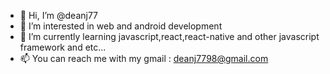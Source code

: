 - 👋 Hi, I’m @deanj77
- 👀 I’m interested in web and android development
- 🌱 I’m currently learning javascript,react,react-native and other javascript framework and etc...
- 📫 You can reach me with my gmail : deanj7798@gmail.com




